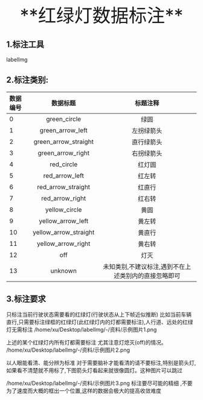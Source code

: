 <div align='center' ><font size='80'>**红绿灯数据标注**</font></div>

## **1.标注工具**
labelImg

## **2.标注类别:**
| **数据编号**   | **数据标题**  | **标题注释**   |
| :--------------- |:---------------:| :-----:            |
|  0 |    green_circle          |  绿圆        |
|  1 |    green_arrow_left      |  左拐绿箭头   |
|  2 |    green_arrow_straight  |  直行绿箭头   |
|  3 |    green_arrow_right     |  右拐绿箭头   |
|  4 |    red_circle            |  红灯圆      |
|  5 |    red_arrow_left        |  红左转      |
|  6 |    red_arrow_straight    |  红直行      |
|  7 |    red_arrow_right       |  红右转      |
|  8 |    yellow_circle         |  黄圆        |
|  9 |    yellow_arrow_left     |  黄左转      |
| 10 |    yellow_arrow_straight |   黄直行     |
| 11 |    yellow_arrow_right    |  黄右转      |
| 12 |    off                   |  灯灭        |
| 13 |    unknown               |  未知类别,不建议标注,遇到不在上述类别内的直接忽略即可   |


## **3.标注要求**

只标注当前行驶状态需要看的红绿灯(行驶状态从上下帧近似推断)
比如当前车辆直行,只需要标注绿框的红绿灯(此红绿灯内的灯都需要标注),人行道、远处的红绿灯无需标注
/home/xu/Desktop/labelImg/-/资料/示例图片1.png

上述的某个红绿灯内所有灯都需要标注
尤其注意灯熄灭(off)的情况。
/home/xu/Desktop/labelImg/-/资料/示例图片2.png

以人眼能看清、能分辨为标准
对于需要脑补才能看清的请不要标注,特别是箭头灯,如果看不清楚就不用标了,下图箭头灯看起来就很像圆灯。这种图片可以跳过

/home/xu/Desktop/labelImg/-/资料/示例图片3.png
标注要尽可能的精细 ,不要为了速度而大概的框出一个位置,这样的数据会极大的提高收敛难度